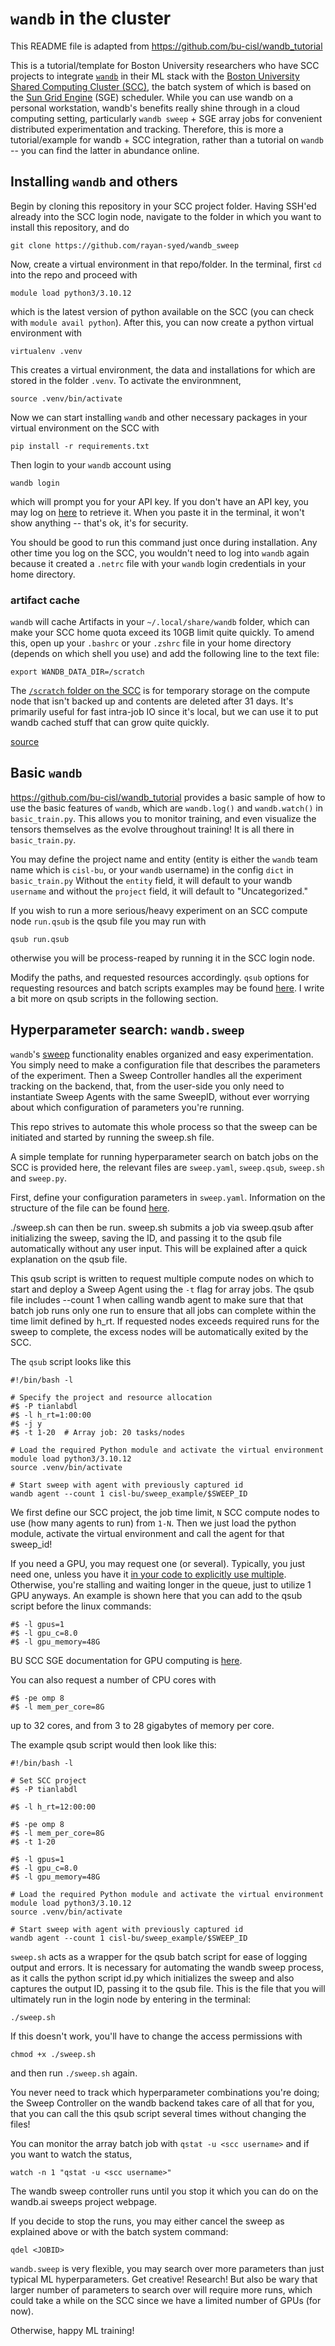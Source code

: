 # `wandb` in the cluster
This README file is adapted from https://github.com/bu-cisl/wandb_tutorial

This is a tutorial/template for Boston University researchers who have SCC projects to integrate [`wandb`](https://wandb.ai/site) in their ML stack with the [Boston University Shared Computing Cluster (SCC)](https://www.bu.edu/tech/support/research/computing-resources/scc/), the batch system of which is based on the [Sun Grid Engine](https://gridscheduler.sourceforge.net/) (SGE) scheduler. While you can use wandb on a personal workstation, wandb's benefits really shine through in a cloud computing setting, particularly `wandb sweep` + SGE array jobs for convenient distributed experimentation and tracking. Therefore, this is more a tutorial/example for wandb + SCC integration, rather than a tutorial on `wandb` -- you can find the latter in abundance online.

## Installing `wandb` and others
Begin by cloning this repository in your SCC project folder. Having SSH'ed already into the SCC login node, navigate to the folder in which you want to install this repository, and do
```
git clone https://github.com/rayan-syed/wandb_sweep
```

Now, create a virtual environment in that repo/folder. In the terminal, first `cd` into the repo and proceed with
```
module load python3/3.10.12
```
which is the latest version of python available on the SCC (you can check with `module avail python`).
After this, you can now create a python virtual environment with 
```
virtualenv .venv
```
This creates a virtual environment, the data and installations for which are stored in the folder `.venv`. To activate the environmnent,
```
source .venv/bin/activate
```

Now we can start installing `wandb` and other necessary packages in your virtual environment on the SCC with 

```
pip install -r requirements.txt
```

Then login to your `wandb` account using
```
wandb login
```
which will prompt you for your API key. If you don't have an API key, you may log on [here](https://wandb.ai/authorize) to retrieve it. When you paste it in the terminal, it won't show anything -- that's ok, it's for security.

You should be good to run this command just once during installation. Any other time you log on the SCC, you wouldn't need to log into `wandb` again because it created a `.netrc` file with your `wandb` login credentials in your home directory.

### artifact cache
`wandb` will cache Artifacts in your `~/.local/share/wandb` folder, which can make your SCC home quota exceed its 10GB limit quite quickly. To amend this, open up your `.bashrc` or your `.zshrc` file in your home directory (depends on which shell you use) and add the following line to the text file:
```
export WANDB_DATA_DIR=/scratch
```
The [`/scratch` folder on the SCC](https://www.bu.edu/tech/support/research/system-usage/running-jobs/resources-jobs/#scratch) is for temporary storage on the compute node that isn't backed up and contents are deleted after 31 days. It's primarily useful for fast intra-job IO since it's local, but we can use it to put wandb cached stuff that can grow quite quickly.

[source](https://community.wandb.ai/t/wandb-artifact-cache-directory-fills-up-the-home-directory/5224)

## Basic `wandb`
https://github.com/bu-cisl/wandb_tutorial provides a basic sample of how to use the basic features of `wandb`, which are `wandb.log()` and `wandb.watch()` in `basic_train.py`. This allows you to monitor training, and even visualize the tensors themselves as the evolve throughout training! It is all there in `basic_train.py`.

You may define the project name and entity (entity is either the `wandb` team name which is `cisl-bu`, or your `wandb` username) in the config `dict` in `basic_train.py`
Without the `entity` field, it will default to your wandb `username` and without the `project` field, it will default to "Uncategorized." 

If you wish to run a more serious/heavy experiment on an SCC compute node `run.qsub` is the qsub file you may run with 
```
qsub run.qsub
```
otherwise you will be process-reaped by running it in the SCC login node.

Modify the paths, and requested resources accordingly. `qsub` options for requesting resources and batch scripts examples may be found [here](https://www.bu.edu/tech/support/research/system-usage/running-jobs/submitting-jobs/). I write a bit more on qsub scripts in the following section. 

## Hyperparameter search: `wandb.sweep`
`wandb`'s [sweep](https://docs.wandb.ai/guides/sweeps) functionality enables organized and easy experimentation. You simply need to make a configuration file that describes the parameters of the experiment. Then a Sweep Controller handles all the experiment tracking on the backend, that, from the user-side you only need to instantiate Sweep Agents with the same SweepID, without ever worrying about which configuration of parameters you're running.

This repo strives to automate this whole process so that the sweep can be initiated and started by running the sweep.sh file.

A simple template for running hyperparameter search on batch jobs on the SCC is provided here, the relevant files are `sweep.yaml`, `sweep.qsub`, `sweep.sh` and `sweep.py`. 

First, define your configuration parameters in `sweep.yaml`. Information on the structure of the file can be found [here](https://docs.wandb.ai/guides/sweeps/define-sweep-configuration). 

./sweep.sh can then be run. sweep.sh submits a job via sweep.qsub after initializing the sweep, saving the ID, and passing it to the qsub file automatically without any user input. This will be explained after a quick explanation on the qsub file.

This qsub script is written to request multiple compute nodes on which to start and deploy a Sweep Agent using the `-t` flag for array jobs. The qsub file includes --count 1 when calling wandb agent to make sure that that batch job runs only one run to ensure that all jobs can complete within the time limit defined by h_rt. If requested nodes exceeds required runs for the sweep to complete, the excess nodes will be automatically exited by the SCC.

The `qsub` script looks like this
```
#!/bin/bash -l

# Specify the project and resource allocation
#$ -P tianlabdl
#$ -l h_rt=1:00:00
#$ -j y
#$ -t 1-20  # Array job: 20 tasks/nodes

# Load the required Python module and activate the virtual environment
module load python3/3.10.12
source .venv/bin/activate

# Start sweep with agent with previously captured id
wandb agent --count 1 cisl-bu/sweep_example/$SWEEP_ID
```
We first define our SCC project, the job time limit, `N` SCC compute nodes to use (how many agents to run) from `1-N`. Then we just load the python module, activate the virtual environment and call the agent for that sweep_id! 

If you need a GPU, you may request one (or several). Typically, you just need one, unless you have it [in your code to explicitly use multiple](https://pytorch.org/tutorials/beginner/former_torchies/parallelism_tutorial.html). Otherwise, you're stalling and waiting longer in the queue, just to utilize 1 GPU anyways. An example is shown here that you can add to the qsub script before the linux commands:
```
#$ -l gpus=1
#$ -l gpu_c=8.0
#$ -l gpu_memory=48G
```
BU SCC SGE documentation for GPU computing is [here](https://www.bu.edu/tech/support/research/software-and-programming/programming/multiprocessor/gpu-computing/).

You can also request a number of CPU cores with
```
#$ -pe omp 8
#$ -l mem_per_core=8G
```
up to 32 cores, and from 3 to 28 gigabytes of memory per core.

The example qsub script would then look like this:
```
#!/bin/bash -l

# Set SCC project
#$ -P tianlabdl

#$ -l h_rt=12:00:00

#$ -pe omp 8
#$ -l mem_per_core=8G
#$ -t 1-20

#$ -l gpus=1
#$ -l gpu_c=8.0
#$ -l gpu_memory=48G

# Load the required Python module and activate the virtual environment
module load python3/3.10.12
source .venv/bin/activate

# Start sweep with agent with previously captured id
wandb agent --count 1 cisl-bu/sweep_example/$SWEEP_ID
```

`sweep.sh` acts as a wrapper for the qsub batch script for ease of logging output and errors. It is necessary for automating the wandb sweep process, as it calls the python script id.py which initializes the sweep and also captures the output ID, passing it to the qsub file. This is the file that you will ultimately run in the login node by entering in the terminal:
```
./sweep.sh
```

If this doesn't work, you'll have to change the access permissions with
```
chmod +x ./sweep.sh
```
and then run `./sweep.sh` again.

You never need to track which hyperparameter combinations you're doing; the Sweep Controller on the wandb backend takes care of all that for you, that you can call the this qsub script several times without changing the files!

You can monitor the array batch job with `qstat -u <scc username>` and if you want to watch the status,
```
watch -n 1 "qstat -u <scc username>"
```

The wandb sweep controller runs until you stop it which you can do on the wandb.ai sweeps project webpage.

If you decide to stop the runs, you may either cancel the sweep as explained above or with the batch system command:
```
qdel <JOBID>
```


`wandb.sweep` is very flexible, you may search over more parameters than just typical ML hyperparameters. Get creative! Research! But also be wary that larger number of parameters to search over will require more runs, which could take a while on the SCC since we have a limited number of GPUs (for now).

Otherwise, happy ML training!
